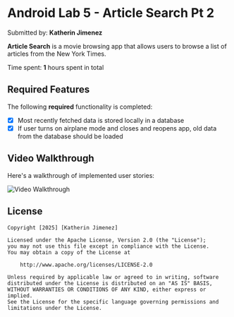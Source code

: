 # Android Lab 5 - Article Search Pt 2

Submitted by: **Katherin Jimenez**

**Article Search** is a movie browsing app that allows users to browse a list of articles from the New York Times. 

Time spent: **1** hours spent in total

## Required Features

The following **required** functionality is completed:

- [x] Most recently fetched data is stored locally in a database
- [x] If user turns on airplane mode and closes and reopens app, old data from the database should be loaded

## Video Walkthrough

Here's a walkthrough of implemented user stories:

<img src='./resources/articlesearch.gif' title='Video Walkthrough' width='' alt='Video Walkthrough' />

## License

    Copyright [2025] [Katherin Jimenez]

    Licensed under the Apache License, Version 2.0 (the "License");
    you may not use this file except in compliance with the License.
    You may obtain a copy of the License at

        http://www.apache.org/licenses/LICENSE-2.0

    Unless required by applicable law or agreed to in writing, software
    distributed under the License is distributed on an "AS IS" BASIS,
    WITHOUT WARRANTIES OR CONDITIONS OF ANY KIND, either express or implied.
    See the License for the specific language governing permissions and
    limitations under the License.
